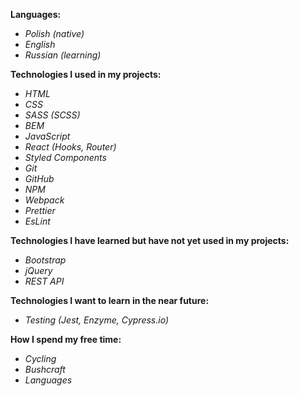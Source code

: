 <b>Languages:</b>
- <i>Polish (native)</i>
- <i>English</i>
- <i>Russian (learning)</i>

<b>Technologies I used in my projects:</b>
- <i>HTML</i>
- <i>CSS</i>
- <i>SASS (SCSS)</i>
- <i>BEM</i>
- <i>JavaScript</i>
- <i>React (Hooks, Router)</i>
- <i>Styled Components</i>
- <i>Git</i>
- <i>GitHub</i>
- <i>NPM</i>
- <i>Webpack</i>
- <i>Prettier</i>
- <i>EsLint</i>

<b>Technologies I have learned but have not yet used in my projects:</b>
- <i>Bootstrap</i>
- <i>jQuery</i>
- <i>REST API</i>

<b>Technologies I want to learn in the near future:</b>
- <i>Testing (Jest, Enzyme, Cypress.io)</i>

<b>How I spend my free time:</b>
- <i>Cycling</i>
- <i>Bushcraft</i>
- <i>Languages</i>
